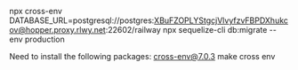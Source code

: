 npx cross-env DATABASE_URL=postgresql://postgres:XBuFZOPLYStgcjVlvyfzvFBPDXhukcov@hopper.proxy.rlwy.net:22602/railway npx sequelize-cli db:migrate --env production
>> 
Need to install the following packages:
cross-env@7.0.3
make cross env